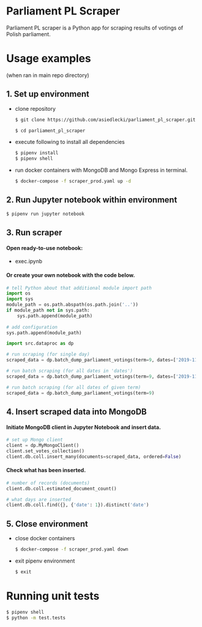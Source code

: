 # Parliament PL Scraper
Parliament PL scraper is a Python app for scraping results of votings of Polish parliament.

# Usage examples
(when ran in main repo directory)

## 1. Set up environment

- clone repository
    ```bash
    $ git clone https://github.com/asiedlecki/parliament_pl_scraper.git
    ```
    ```bash
    $ cd parliament_pl_scraper
    ```
- execute following to install all dependencies
    ```bash
    $ pipenv install
    $ pipenv shell
    ```
- run docker containers with MongoDB and Mongo Express in terminal.
  ```bash
  $ docker-compose -f scraper_prod.yaml up -d
  ```

## 2. Run Jupyter notebook within environment

```bash
$ pipenv run jupyter notebook
```

## 3. Run scraper
#### Open ready-to-use notebook:
- exec.ipynb
#### Or create your own notebook with the code below.
```python
# tell Python about that additional module import path
import os
import sys
module_path = os.path.abspath(os.path.join('..'))
if module_path not in sys.path:
    sys.path.append(module_path)
    
# add configuration
sys.path.append(module_path)

import src.dataproc as dp

# run scraping (for single day)
scraped_data = dp.batch_dump_parliament_votings(term=9, dates=['2019-11-12'])

# run batch scraping (for all dates in 'dates')
scraped_data = dp.batch_dump_parliament_votings(term=9, dates=['2019-11-12', '2019-11-13'])

# run batch scraping (for all dates of given term)
scraped_data = dp.batch_dump_parliament_votings(term=9)
```

## 4. Insert scraped data into MongoDB
#### Initiate MongoDB client in Jupyter Notebook and insert data.
```python
# set up Mongo client
client = dp.MyMongoClient()
client.set_votes_collection()
client.db.coll.insert_many(documents=scraped_data, ordered=False)
```
#### Check what has been inserted.
```python
# number of records (documents)
client.db.coll.estimated_document_count()

# what days are inserted
client.db.coll.find({}, {'date': 1}).distinct('date')
```

## 5. Close environment
- close docker containers
  ```bash
  $ docker-compose -f scraper_prod.yaml down 
  ```
- exit pipenv environment
  ```bash
  $ exit
  ```
# Running unit tests

```bash
$ pipenv shell
$ python -m test.tests
```
